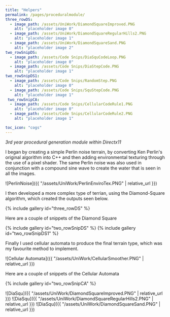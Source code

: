 ```yaml
---
title: "Helpers"
permalink: /pages/proceduralmodule/
three_rowDS:
  - image_path: /assets/UniWork/DiamondSquareImproved.PNG
    alt: "placeholder image 0"
  - image_path: /assets/UniWork/DiamondSquareRegularHills2.PNG
    alt: "placeholder image 1"    
  - image_path: /assets/UniWork/DiamondSquareSand.PNG
    alt: "placeholder image 2"
two_rowSnipDS:
  - image_path: /assets/Code Snips/DiaSquCodeLoop.PNG
    alt: "placeholder image 0"
  - image_path: /assets/Code Snips/DiaStepCode.PNG
    alt: "placeholder image 1" 
two_rowSnipDS1:
  - image_path: /assets/Code Snips/RandomStep.PNG
    alt: "placeholder image 0"
  - image_path: /assets/Code Snips/SquStepCode.PNG
    alt: "placeholder image 1"  
 two_rowSnipCA:
  - image_path: /assets/Code Snips/CellularCodeRule1.PNG
    alt: "placeholder image 0"
  - image_path: /assets/Code Snips/CellularCodeRule2.PNG
    alt: "placeholder image 1"

toc_icon: "cogs"
---
```



*3rd year procedural generation module within Directx11*

I began by creating a simple Perlin noise terrain, by converting Ken Perlin's original algorithm into C++ and then adding environmental texturing through the use of a pixel shader.
The same Perlin noise was also used in conjunction with a compound sine wave to create the water that is seen in all the images.

![PerlinNoise]({{ "/assets/UniWork/PerlinEnviroTex.PNG" | relative_url }})

I then developed a more complex type of terrian, using the Diamond-Square algorithm, which created the outputs seen below.

{% include gallery id="three_rowDS" %}

Here are a couple of snippets of the Diamond Square

{% include gallery id="two_rowSnipDS" %}
{% include gallery id="two_rowSnipDS1" %}

Finally I used cellular automata to produce the final terrain type, which was my favourite method to implement.

![Cellular Automata]({{ "/assets/UniWork/CellularSmoother.PNG" | relative_url }})

Here are a couple of snippets of the Cellular Automata

{% include gallery id="two_rowSnipCA" %}


![DiaSqu]({{ "/assets/UniWork/DiamondSquareImproved.PNG" | relative_url }})
![DiaSqu]({{ "/assets/UniWork/DiamondSquareRegularHills2.PNG" | relative_url }})
![DiaSqu]({{ "/assets/UniWork/DiamondSquareSand.PNG" | relative_url }})

